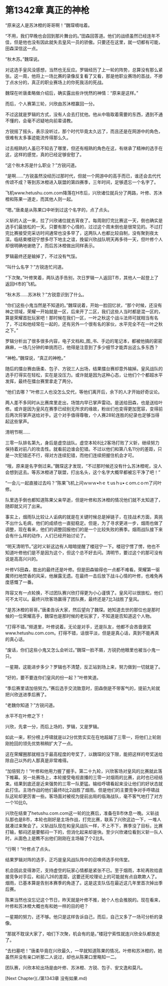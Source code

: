 # 第1342章 真正的神枪

“原来这人是苏沐橙的哥哥啊！”魏琛嘀咕着。

“不用，我们早晚也会回到那片舞台的。”田森回答道。他们的战绩虽然已经连年不佳，但是他也没有因此就失去皇风一员的骄傲。只要还在这里，就一切都有可能，田森深信这一点。

“秋木苏。”魏琛说。

对这选手皇风没感想，当然也无反应。罗辑经历了上一轮的阵势，总算没有那么紧张。这一周，他将上一场比赛的录像反复看了又看，那是他职业赛场的首战，不掺丁点水分的，真正的职业赛场上的你死我活的死战。

魏琛在听唐柔略做介绍后，确实露出些许恍然的神情：“原来是这样。”

而后，个人赛第三轮，兴欣由苏沐橙赢回一分。

不过这就是罗辑的方式，没有人会去打扰他。他从中吸取着需要的东西，遇到不通不懂的，会毫不迟疑地向前辈请教。

方锐摇了摇头，表示没听过，那个时代毕竟太久远了，而且还是在网游中的角色，很难有太多事迹能流传得那么久。

过去相熟的人虽已不知去了哪里，但还有相熟的角色在这，有继承了精神的选手在这，这样的感觉，真的已经足够安慰了。

“这个秋木苏是什么职业？”方锐问道。

“是啊……”方锐虽然没经历过那时代，但就一个网游中的高手而已，谁还会去代代传颂不成？等到苏沐橙进入联盟的第四赛季，三年时间，足够遗忘一个名字了。

飞机www.hetushu.com.com降落在H市后，兴欣诸位就兵分了两路，叶修、苏沐橙和陈果一道走，而其他人则一起。

“嗯。”唐柔是从陈果口中听到过这个名字的，点了点头。

义斩的人这一来，拉了兴欣诸位就去宵夜了。每周刚打完比赛这一天，倒也确实是选手们最放松的一天。只要有那个心情的，过过这个周末倒也是很常见的。不过打完比赛接受完采访时间通常也没多早了，这两队人也都比较自制，没有聚到夜太深。临结束楼冠宁想多尽下地主之谊，挽留兴欣战队明天再多待一天，但叶修个人却很明确地谢绝了，而后苏沐橙做出同样表示。

罗辑最终还是输掉了，不过没有气馁。

“叫什么名字？”方锐连忙问道。

“下次聚。”叶修笑着，两队选手告别，次日罗辑一人返回T市，其他人一起登上了返回H市的飞机。

“秋木苏……苏沐秋？”方锐意识到了什么。

“你们这些小鬼当然是不知道的。”魏琛说着，开始一脸回忆状，“那个时候，还没有神之领域，荣耀一开始就是一区，后来开了二区，我们这些人当时都是混一区的，算是荣耀首批玩家吧！那时候在我们一区，一叶之秋这个战斗法师可就相当有名了，不过和他经常在一起的，还有另外一个很有名的家伙，水平完全不在一叶之秋之下。”

罗辑分析出了很多很多内容，电子文档和_图_书、手边的笔记本，都被他搞的密密麻麻，一场几分钟的单挑而已，他得是注意到了多少细节才能弄出这么多东西？

“神枪。”魏琛说，“真正的神枪。”

随后的擂台赛由唐柔、包子、方锐三人出场，结果擂台赛却意外输掉。皇风战队的选手打得实在轻松，实在是没压力。或许就是因为这种心态，让他们个个都超水平发挥，最终在擂台赛里拿走了两分。

“他们去哪？”叶修三人也没怎么交代，等他们离开后，余下的人才开始好奇议论。

两人差不多同时从比赛席里走出，场馆内早已掌声雷动。是送给田森，也是送给叶修。或许是因为皇风在赛季已经别无所求的缘故，粉丝们也变得更加宽容，变得前后两次将掌声送给对手。这个对手值得尊敬，个人赛28轮连胜的纪录也足够当得起这些掌声。

清明节啊……

三零一队排名第九，身后是虚空战队。虚空本轮8比2客场打败了义斩，继续努力保持着对前八的攻击性。就看前边谁会犯错。不过以他们和第八名11分的差距，只是一次犯错还不行，得对方连续犯错，而他们连续把握住机会才可。

“哦，原来是名字倒过来。”魏琛这才发现，“不过那时候还没有什么苏沐橙呢，没人会想到这去。等苏沐橙进了联盟，打出名头，这个名字大概早都被忘干净了吧！”

“一会儿一起直接过去吗？”陈果飞机上问ｗｗｗ•hｅｔusｈu•ｃoｍ.cｏｍ了问叶修。

队里选手倒也都知道陈果父亲早逝，但是叶修和苏沐橙的情况他们就不太知道了，随即就又问了出来。

事实上，烟雨队比较让人诟病的就是在关键时候总是掉链子，在技战术方面，真挑不出什么毛病，他们的成绩也一直挺稳定。但是，为了寻求更进一步，烟雨也做了调整，现在看来，他们的调整回报他们的是一个比较失败的赛季。烟雨战队接下来会有什么样的动作，人们已经开始讨论了。

“明天清明节。”这时义斩这边有人暗暗提醒了楼冠宁一下。楼冠宁愣了愣，他也不知道叶修他们是不是因为这个，但这个总不好去问。清明节，要过这个的那可没有说是高高兴兴的。

叶修VS田森，胜出的最终还是叶修。但是田森输得也一点都不难看。荣耀第一驱魔师扫地焚香的风采，他展露无遗。在最终一击后放下战斗心情的叶修，也难免再度感慨了一番。

阵容又有一点轮换，不过团队赛兴欣打得更为小心谨慎了。皇风可以很放松，他们可不太可以。最终兴欣客场赢得了团队赛，最终还是7比3战胜了皇风。

“是苏沐橙的哥哥。”唐柔告诉大家，然后望向了魏琛。她知道去世的那位也是那时候的一位荣耀高手，魏琛也是那时候的老玩家了，不知道是否知道这个人物。

“打得不错。”频道里，叶修说着。无论是对手，还是队友，他都不会吝啬褒奖www.hetushu.com.com。打得不错，话很平淡，但是是真心话，真到不能再真的真心话。

“废话，你们这些小鬼又怎么会听过。”魏琛一脸不屑，方锐扔他眼里也被当小鬼一只。

一星期，这能进步多少？罗辑也不清楚，反正站到场上来，努力做到一切就是了。

“好的，要不要连你们皇风的份一起？”叶修笑道。

“季后赛里请加倍努力。”赛后选手交流致意时，田森倒是不带客气的，提前九轮就把兴欣送进季后赛了。

“老魏你知道？”方锐问道。

水平不在叶修之下！

兴欣，先拿一分，而后上场的，罗辑，又是罗辑。

如此一来，积分榜上呼啸就是以2分优势实实在在地超越了三零一，将他们上轮刚刚抢回的领先优势稍稍扩大了一点。

这在荣耀圈那就相当于最高程度的夸奖了，以魏琛的没下限，能把这样的夸奖送给除自己以外的人那真是非常难得。

“加倍努力！”叶修和他用力握了握手。第二十九轮，兴欣客场对皇风的比赛就此落下帷幕。另一处赛场上，本轮接受电视直播的三零一对烟雨的比赛，此时也已经结束。结果到底还是近来强势的三零一队更猛。输给呼啸看起来没让他们的好状态就此打住。主场作战的他们最终8比2战胜了烟雨。但是他们的主要竞争对手呼啸战队这轮却更厉害一些。客场面对被视为提前出局的临海战队，毫不客气地打了对方一个10比0。

兴欣在结束了hetushu.com.com这一轮的比赛后，准备在B市休息一晚。义斩战队那也是B市，本轮也刚好是主场作战，打完比赛，联系了兴欣这边一下，一堆人就凑过来聚会了。义斩战队现在和皇风战队一样，不上不下，赛季没了目标，比赛打输，郁闷还是要郁闷一下的，但消化起来却是快。至少兴欣诸位看到义斩一队人时，从面色上是瞧不出他们刚刚在主场输了个2比8。

“行啊！”叶修点了点头。

结果罗辑对阵的选手，正巧是皇风战队阵中的召唤师选手何伟堂。

机会因此变得渺茫，支持虚空的玩家心情都是紧张不已。至于烟雨，本轮再败给直接竞争对手后，和前八26的差距，这要还死咬理论上的可能就有点自欺欺人了。烟雨，已基本算是告别本赛季的角逐了。这是这支队伍在最近这几年里首次掉出季后赛。

陈果当然也没忘记这个节日，昨天就是叶修不推，她个人也会推脱的。现在看来，叶修和苏沐橙大概也有和她一样的目的吧？

一星期的努力，还不够。他只是这样告诉自己，而后，自己又多了一场可分析的录像。

“那就不耽误大家了，咱们下次聚，机会有的是。”楼冠宁索性就连兴欣全队都放走了。

“去扫墓吧！”唐柔毕竟在兴欣最久，一早就知道陈果的情况。叶修和苏沐橙的，她虽然并没有亲口听那二人说过，却也从陈果口里略知一二。

团队赛，兴欣本轮出场是由叶修、苏沐橙、方锐、包子、安文逸和莫凡。



[Next Chapter](./第1343章 没有如果.md)